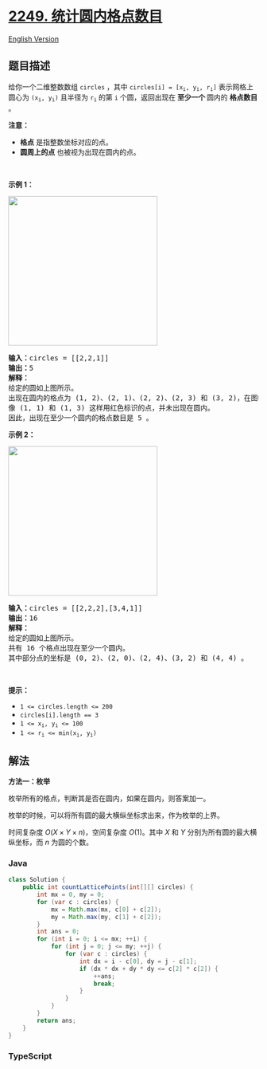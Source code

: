 # [2249. 统计圆内格点数目](https://leetcode.cn/problems/count-lattice-points-inside-a-circle)

[English Version](/solution/2200-2299/2249.Count%20Lattice%20Points%20Inside%20a%20Circle/README_EN.md)

## 题目描述

<!-- 这里写题目描述 -->

<p>给你一个二维整数数组 <code>circles</code> ，其中 <code>circles[i] = [x<sub>i</sub>, y<sub>i</sub>, r<sub>i</sub>]</code> 表示网格上圆心为 <code>(x<sub>i</sub>, y<sub>i</sub>)</code> 且半径为 <code>r<sub>i</sub></code> 的第 <code>i</code> 个圆，返回出现在<strong> 至少一个 </strong>圆内的 <strong>格点数目</strong> 。</p>

<p><strong>注意：</strong></p>

<ul>
	<li><strong>格点</strong> 是指整数坐标对应的点。</li>
	<li><strong>圆周上的点</strong> 也被视为出现在圆内的点。</li>
</ul>

<p>&nbsp;</p>

<p><strong>示例 1：</strong></p>

<p><img alt="" src="https://fastly.jsdelivr.net/gh/doocs/leetcode@main/solution/2200-2299/2249.Count%20Lattice%20Points%20Inside%20a%20Circle/images/exa-11.png" style="width: 300px; height: 300px;" /></p>

<pre>
<strong>输入：</strong>circles = [[2,2,1]]
<strong>输出：</strong>5
<strong>解释：</strong>
给定的圆如上图所示。
出现在圆内的格点为 (1, 2)、(2, 1)、(2, 2)、(2, 3) 和 (3, 2)，在图中用绿色标识。
像 (1, 1) 和 (1, 3) 这样用红色标识的点，并未出现在圆内。
因此，出现在至少一个圆内的格点数目是 5 。</pre>

<p><strong>示例 2：</strong></p>

<p><img alt="" src="https://fastly.jsdelivr.net/gh/doocs/leetcode@main/solution/2200-2299/2249.Count%20Lattice%20Points%20Inside%20a%20Circle/images/exa-22.png" style="width: 300px; height: 300px;" /></p>

<pre>
<strong>输入：</strong>circles = [[2,2,2],[3,4,1]]
<strong>输出：</strong>16
<strong>解释：</strong>
给定的圆如上图所示。
共有 16 个格点出现在至少一个圆内。
其中部分点的坐标是 (0, 2)、(2, 0)、(2, 4)、(3, 2) 和 (4, 4) 。
</pre>

<p>&nbsp;</p>

<p><strong>提示：</strong></p>

<ul>
	<li><code>1 &lt;= circles.length &lt;= 200</code></li>
	<li><code>circles[i].length == 3</code></li>
	<li><code>1 &lt;= x<sub>i</sub>, y<sub>i</sub> &lt;= 100</code></li>
	<li><code>1 &lt;= r<sub>i</sub> &lt;= min(x<sub>i</sub>, y<sub>i</sub>)</code></li>
</ul>

## 解法

**方法一：枚举**

枚举所有的格点，判断其是否在圆内，如果在圆内，则答案加一。

枚举的时候，可以将所有圆的最大横纵坐标求出来，作为枚举的上界。

时间复杂度 $O(X \times Y \times n)$，空间复杂度 $O(1)$。其中 $X$ 和 $Y$ 分别为所有圆的最大横纵坐标，而 $n$ 为圆的个数。

### **Java**

```java
class Solution {
    public int countLatticePoints(int[][] circles) {
        int mx = 0, my = 0;
        for (var c : circles) {
            mx = Math.max(mx, c[0] + c[2]);
            my = Math.max(my, c[1] + c[2]);
        }
        int ans = 0;
        for (int i = 0; i <= mx; ++i) {
            for (int j = 0; j <= my; ++j) {
                for (var c : circles) {
                    int dx = i - c[0], dy = j - c[1];
                    if (dx * dx + dy * dy <= c[2] * c[2]) {
                        ++ans;
                        break;
                    }
                }
            }
        }
        return ans;
    }
}
```

### **TypeScript**
